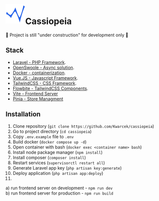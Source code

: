 <img src="https://raw.githubusercontent.com/Kwarcek/cassiopeia/master/frontend/assets/images/cassiopeia-logo.svg" align="left" style="width: 4rem; height: 4rem; vertical-align: bottom;" />
<h1>Cassiopeia</h1>

🚧 Project is still "under construction" for development only 🚧

## Stack
- [Laravel - PHP Framework](https://laravel.com/).
- [OpenSwoole - Async solution](https://openswoole.com/).
- [Docker - containerization](https://www.docker.com/).
- [Vue.JS - Javascript Framework](https://vuejs.org/).
- [TailwindCSS - CSS Framework](https://tailwindcss.com/).
- [Flowbite - TailwindCSS Components](https://flowbite.com/).
- [Vite - Frontend Server](https://vitejs.dev/)
- [Pinia - Store Managment](https://pinia.vuejs.org/)

## Installation
1. Clone repository (`git clone https://github.com/Kwarcek/cassiopeia`)
2. Go to project directory (`cd cassiopeia`)
3. Copy `.env.example` file to `.env`
4. Build docker (`docker compose up -d`)
5. Open container with bash (`docker exec <container name> bash`)
6. Install node package manager (`npm install`)
7. Install composer (`composer install`)
8. Restart services (`supervisorctl restart all`)
9. Generate Laravel app key (`php artisan key:generate`)
10. Deploy application (`php artisan app:deploy`)
11.    
a) run frontend server on development - `npm run dev`    
b) run frontend server for production - `npm run build`
